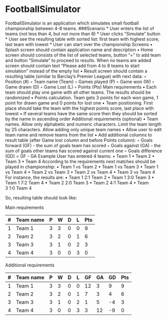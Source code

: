 # FootballSimulator
FootballSimulator is an application which simulates small football championship between 4-8 teams.
###Scenario
	*	User enters the list of teams (not less than 4, but not more than 8)
	*	User clicks “Simulate” button
	*	User see the resulting table with sorted list: first team with highest score, last team with lowest
	*	User can start over the championship
Screens
	•	Splash screen should contain application name and description
	•	Home screen should consists of the list of selected teams, button “+” to add team and button “Simulate” to proceed to results. When no teams are added screen should contain text “Please add from 4 to 8 teams to start simulation” instead of the empty list
	•	Result screen should contain a resulting table (similar to Barclay’s Premier League) with next data:
	◦	Position (#)
	◦	Team name (Team)
	◦	Games played (P)
	◦	Game won (W)
	◦	Game drawn (D)
	◦	Game Lost (L)
	◦	Points (Pts)
Main requirements
	•	Each team should play one game with all other teams. The results should be randomized
	•	Points calculation. Team gets 3 points for each won game, 1 point for drawn game and 0 points for lost one
	•	Team positioning. First place should take the team with the highest points score, last place with lowest
	•	If several teams have the same score then they should be sorted by the name in ascending order
Additional requirements (optional)
	•	Team names. Allow only alphabetic and numeric characters. Limit the team length by 25 characters. Allow adding only unique team names
	•	Allow user to edit team name and remove teams from the list
	•	Add additional columns to result table (after Game lost column and before Points column):
	◦	Goals forward (GF) - the sum of goals team has scored
	◦	Goals against (GA) - the sum of goals other teams has scored against current one
	◦	Goals difference (GD) = GF - GA
Example
User has entered 4 teams:
	•	Team 1
	•	Team 2
	•	Team 3
	•	Team 4
According to the requirements next matches should be played in championship:
	•	Team 1 vs Team 2
	•	Team 1 vs Team 3
	•	Team 1 vs Team 4
	•	Team 2 vs Team 3
	•	Team 2 vs Team 4
	•	Team 3 vs Team 4
For instance, the results are:
	•	Team 1 2:1 Team 2
	•	Team 1 3:0 Team 3
	•	Team 1 7:2 Team 4
	•	Team 2 2:0 Team 3
	•	Team 2 4:1 Team 4
	•	Team 3 1:0 Team 4
	
So, resulting table should look like:

Main requirements

| # | Team name | P | W | D | L | Pts |
|---|-----------|---|---|---|---|-----|
| 1 | Team 1    | 3 | 3 | 0 | 0 | 9   |
| 2 | Team 2    | 3 | 2 | 0 | 1 | 6   |
| 3 | Team 3    | 3 | 1 | 0 | 2 | 3   |
| 4 | Team 4    | 3 | 0 | 0 | 3 | 0   |

Additional requirements

| # | Team name | P | W | D | L | GF | GA | GD | Pts |
|---|-----------|---|---|---|---|----|----|----|-----|
| 1 | Team 1    | 3 | 3 | 0 | 0 | 12 | 3  |  9 | 9   |
| 2 | Team 2    | 3 | 2 | 0 | 1 | 7  | 3  | 4  | 6   |
| 3 | Team 3    | 3 | 1 | 0 | 2 | 1  | 5  | -4 | 3   |
| 4 | Team 4    | 3 | 0 | 0 | 3 | 3  | 12 | -9 | 0   |
